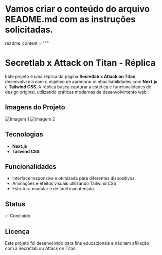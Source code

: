 # Vamos criar o conteúdo do arquivo README.md com as instruções solicitadas.

readme_content = """

# Secretlab x Attack on Titan - Réplica

Este projeto é uma réplica da página **Secretlab x Attack on Titan**, desenvolvi ela com o objetivo de aprimorar minhas habilidades com **Next.js** e **Tailwind CSS**. A réplica busca capturar a estética e funcionalidades do design original, utilizando práticas modernas de desenvolvimento web.

## Imagens do Projeto

![Imagem 1](caminho-para-imagem-1.png)
![Imagem 2](caminho-para-imagem-2.png)

## Tecnologias

- **Next.js**
- **Tailwind CSS**

## Funcionalidades

- Interface responsiva e otimizada para diferentes dispositivos.
- Animações e efeitos visuais utilizando Tailwind CSS.
- Estrutura modular e de fácil manutenção.

## Status

✅ Concluído

## Licença

Este projeto foi desenvolvido para fins educacionais e não tem afiliação com a Secretlab ou Attack on Titan.
